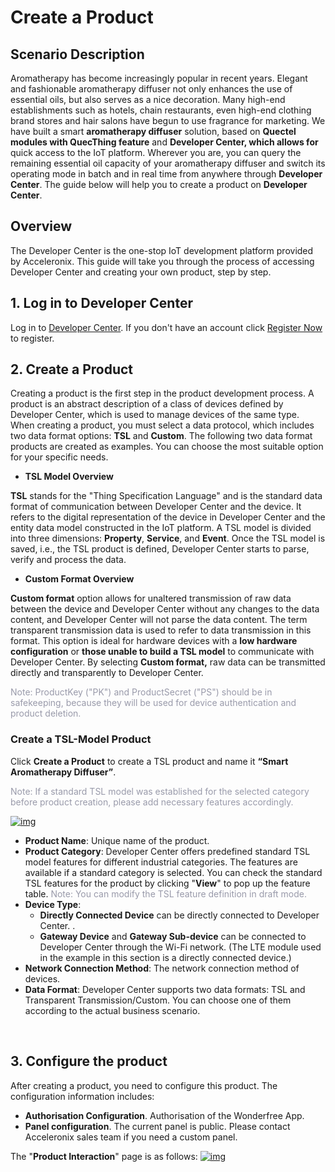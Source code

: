 # Create a Product

## __Scenario Description__

Aromatherapy has become increasingly popular in recent years. Elegant and fashionable aromatherapy diffuser not only enhances the use of essential oils, but also serves as a nice decoration. Many high-end establishments such as hotels, chain restaurants, even high-end clothing brand stores and hair salons have begun to use fragrance for marketing. We have built a smart **aromatherapy diffuser** solution, based on **Quectel modules with QuecThing feature** and **Developer Center, which allows for** quick access to the IoT platform. Wherever you are, you can query the remaining essential oil capacity of your aromatherapy diffuser and switch its operating mode in batch and in real time from anywhere through **Developer Center**. The guide below will help you to create a product on **Developer Center**.


## __Overview__

The Developer Center is the one-stop IoT development platform provided by Acceleronix. This guide will take you through the process of accessing Developer Center and creating your own product, step by step.

## __1. Log in to Developer Center__

Log in to <a href="https://core.acceleronix.io"  target="_blank">Developer Center</a>. If you don't have an account click <a href="https://core.acceleronix.io/registerType" target="_blank">Register Now</a> to register.

## __2. Create a Product__

Creating a product is the first step in the product development process. A product is an abstract description of a class of devices defined by Developer Center, which is used to manage devices of the same type. When creating a product, you must select a data protocol, which includes two data format options: **TSL** and **Custom**. The following two data format products are created as examples. You can choose the most suitable option for your specific needs.

* __TSL Model  Overview__

**TSL** stands for the "Thing Specification Language" and is the standard data format of communication between Developer Center and the device. It refers to the digital representation of the device in Developer Center and the entity data model constructed in the IoT platform. A TSL model is divided into three dimensions: **Property**, **Service**, and **Event**. Once the TSL model is saved, i.e., the TSL product is defined, Developer Center starts to parse, verify and process the data.

* __Custom Format Overview__ 

**Custom format** option allows for unaltered transmission of raw data between the device and Developer Center without any changes to the data content, and Developer Center will not parse the data content. The term transparent transmission data is used to refer to data transmission in this format. This option is ideal for hardware devices with a **low hardware configuration** or **those unable to build a TSL model** to communicate with Developer Center. By selecting **Custom format,** raw data can be transmitted directly and transparently to Developer Center.



<span style="color:#999AAA">Note: ProductKey ("PK") and ProductSecret ("PS") should be in safekeeping, because they will be used for device authentication and product deletion.</span>

### __Create a TSL-Model Product__

Click **Create a Product** to create a TSL product and name it **“Smart Aromatherapy Diffuser”**. 

<span style="color:#999AAA"> Note: If a standard TSL model was established for the selected category before product creation, please add necessary features accordingly.</span>

<a data-fancybox title="img" href="/en/deviceDevelop/develop/speediness/resource/platform/platform-02.png">![img](/en/deviceDevelop/develop/speediness/resource/platform/platform-02.png)</a>


* __Product Name__: Unique name of the product.
* __Product Category__: Developer Center offers predefined standard TSL model features for different industrial categories. The features are available if a standard category is selected. You can check the standard TSL features for the product by clicking "**View**" to pop up the feature table. <span style="color:#999AAA">Note: You can modify the TSL feature definition in draft mode.</span>
* __Device Type__: 
  * **Directly Connected Device** can be directly connected to Developer Center. . 
  * **Gateway Device** and **Gateway Sub-device** can be connected to Developer Center through the Wi-Fi network. (The LTE module used in the example in this section is a directly connected device.) 
* __Network Connection Method__: The network connection method of devices.
* __Data Format__: Developer Center supports two data formats: TSL and Transparent Transmission/Custom.  You can choose one of them according to the actual business scenario.

<br>

## __3. Configure the product__

After creating a product, you need to configure this product. The configuration information includes:
* __Authorisation Configuration__. Authorisation of the Wonderfree App.
* __Panel configuration__. The current panel is public. Please contact Acceleronix sales team if you need a custom panel.

The "__Product Interaction__" page is as follows:
<a data-fancybox title="img" href="/en/deviceDevelop/develop/speediness/resource/platform/platform-03.png">![img](/en/deviceDevelop/develop/speediness/resource/platform/platform-03.png)</a>


